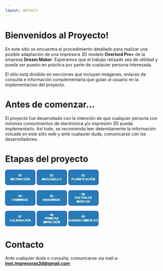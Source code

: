 ```yaml
---
layout: default
---
```

# Bienvenidos al Proyecto!
En este sitio se encuentra el procedimiento detallado para realizar una posible adaptación de una impresora 3D modelo **Overlord Pro+** de la empresa **Dream Maker**. Esperamos que el trabajo relizado sea de utilidad y pueda ser puesto en práctica por parte de cualquier persona interesada.

El sitio está dividido en secciones que incluyen imágenes, enlaces de consulta e información complementaria que guían al usuario en la implementacion del proyecto.

# Antes de comenzar...
El proyecto fue desarrollado con la intención de que cualquier persona con mínimos conocimientos de electrónica y/o impresión 3D pueda implementarlo. Así todo, se recomienda leer detenidamente la información volcada en este sitio web y ante cualquier duda, comunicarse con los desarrolladores.

# Etapas del proyecto
[![Motivación](./assets/img/boton1.jpg)](./01_motivacion.html)  [![Materiales necesarios](./assets/img/boton2.jpg)](02_materiales.html)  [![Planificación](./assets/img/boton3.jpg)](./03_planificacion.html)

[![Firmware](./assets/img/boton4.jpg)](./04_carga_firmware.html)  [![Hardware](./assets/img/boton5.jpg)](./05_adapt_hardware.html)  [![Puesta en marcha](./assets/img/boton6.jpg)](./06_puesta_marcha.html)

[![calibracion](./assets/img/boton7.jpg)](./07_calibracion.html)  [![Primera impresión](./assets/img/boton8.jpg)](./08_primera_impresion.html)  [![Agradecimientos](./assets/img/boton9.jpg)](./09_agradecimientos.html)

# Contacto
Ante cualquier duda o consulta, comunicarse vía mail a: **inet.impresoras3d@gmail.com**